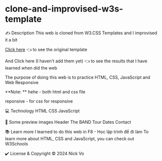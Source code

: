 # clone-and-improvised-w3s-template

✍️ Description
This web is cloned from W3.CSS Templates and I improvised it a bit

[Click here](https://www.w3schools.com/w3css/tryw3css_templates_band.htm) 👈 to see the original template

And Click here (I haven't add them yet) 👈 to see the results that I have learned when did the web

The purpose of doing this web is to practice HTML, CSS, JavaScript and Web Responsive

**Note: **
hehe - both html and css file

reponsive - for css for responsive 



💻 Technology
HTML CSS JavaScript


📸 Some preview images
Header The BAND Tour Dates Contact

📚 Learn more
I learned to do this web in F8 - Học lập trình để đi làm
To learn more about HTML, CSS and JavaScript, you can check out W3Schools

✔️ License & Copyright
© 2024 Nick Vo 

